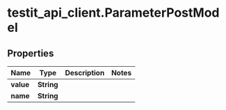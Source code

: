 # testit_api_client.ParameterPostModel

## Properties

Name | Type | Description | Notes
------------ | ------------- | ------------- | -------------
**value** | **String** |  | 
**name** | **String** |  | 



